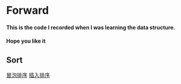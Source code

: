 # Forward

#### This is the code I recorded when I was learning the data structure.</br>
#### Hope you like it



## Sort
[冒泡排序](https://github.com/hcn486/mooc/blob/master/排序/冒泡排序)       [插入排序](https://github.com/hcn486/mooc/blob/master/排序/插入排序)
